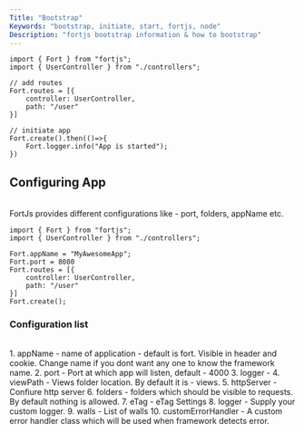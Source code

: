 ```yaml
---
Title: "Bootstrap"
Keywords: "bootstrap, initiate, start, fortjs, node"
Description: "fortjs bootstrap information & how to bootstrap"
---
```

 

```
import { Fort } from "fortjs";
import { UserController } from "./controllers";

// add routes
Fort.routes = [{
    controller: UserController,
    path: "/user"
}]

// initiate app
Fort.create().then(()=>{
    Fort.logger.info("App is started");
})
```

## Configuring App

<br>
FortJs provides different configurations like - port, folders, appName etc.

```
import { Fort } from "fortjs";
import { UserController } from "./controllers";

Fort.appName = "MyAwesomeApp";
Fort.port = 8080
Fort.routes = [{
    controller: UserController,
    path: "/user"
}]
Fort.create();
```

### Configuration list
<br>
1. appName - name of application - default is fort. Visible in header and cookie. Change name if you dont want any one to know the framework name.
2. port - Port at which app will listen, default - 4000
3. logger - 
4. viewPath - Views folder location. By default it is - views.
5. httpServer -  Confiure http server
6. folders - folders which should be visible to requests. By default nothing is allowed.
7. eTag - eTag Settings
8. logger -  Supply your custom logger.
9. walls - List of walls
10. customErrorHandler - A custom error handler class which will be used when framework detects error.
